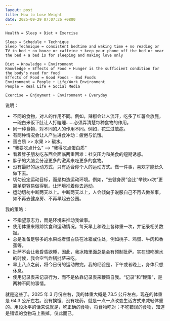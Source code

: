 ```yaml
---
layout: post
title: How to Lose Weight
date: 2025-09-29 07:07:26 +0800
---
```


```
Health = Sleep + Diet + Exercise

Sleep = Schedule + Technique
Sleep Technique = consistent bedtime and waking time + no reading or TV in bed + no booze or caffeine + keep your phone off the bed or near the bed + a bed is for sleeping and making love only

Diet = Knowledge + Environment
Knowledge = Effects of Food + Hunger is the sufficient condition for the body's need for food
Effects of Food = Good Foods - Bad Foods
Environment = People + Life/Work Environment
People = Real Life + Social Media

Exercise = Enjoyment + Environment + Everyday
```

说明：
- 不同的食物，对人的作用不同。例如，辣椒会让人流汗，吃多了红薯会放屁，一碗白米饭下肚让人打瞌睡……必须弄清楚每种食物的作用。
- 同一种食物，对不同的人的作用不同。例如，花生过敏症。
- 有两种情况会让人产生进食冲动：疲倦与饥饿。
- 蛋白质 >> 水果 >> 碳水。
- “我要吃点什么” --> “我得吃点蛋白质”
- 看着胖子朋友吃东西会面临两重困难：社交压力和美食的短期诱惑。
- 胖子的大脑会分泌更多的激素来吃更多的食物。
- 没有最好的运动方式，只有适合你个人的运动方式。做一件事，喜欢才能长久做下去。
- 切勿设定运动目标，而是构造运动环境。例如，“去健身房”会比“举铁xx次”更简单更容易做得到。让环境推着你去运动。
- 运动切勿中断两天以上。中断两天以上，人会倾向于说服自己不再去做某事，如不再去健身房、不再早起去公园。

我的策略：
- 不指望意志力，而是环境来推动我做事。
- 使用体重来跟踪饮食和运动情况。每天早上和晚上各称重一次，并记录相关数据。
- 总是准备足够多的水果或者蛋白质在冰箱或住处，例如桃子、鸡蛋、牛肉和香蕉等。
- 批萨不会让我昏昏欲睡，因此，我冰箱里面总是会有预制批萨。实在想吃碳水的时候，我会空气炸锅批萨来吃。
- 早上八点之前，将今日份的运动做完。我的经验是，下午或者晚上，身体只想休息。
- 使用记录表来记录行为，而不是依靠记录表来鞭策自我。“记录”和“鞭策”，是两种不同的事情。

就是这些了。2025 年 3 月份左右，我的体重大概是 73.5 公斤左右，现在的体重是 64.3 公斤左右。没有挨饿、没有吃药，就是一点一点改变生活方式来减轻体重的。用段永平的话来说就是，吃正确的食物，将食物吃对；不吃错误的食物，知道是错误的食物马上丢掉。仅此而已。

